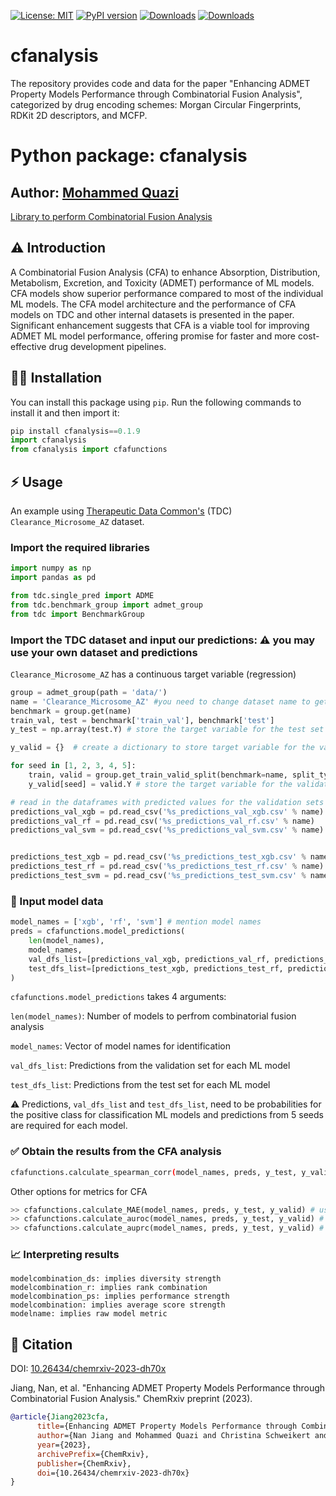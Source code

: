 [![License:
MIT](https://img.shields.io/badge/License-MIT-yellow.svg)](https://opensource.org/licenses/MIT)
[![PyPI version](https://badge.fury.io/py/cfanalysis.svg)](https://badge.fury.io/py/cfanalysis)
[![Downloads](https://static.pepy.tech/badge/cfanalysis)](https://www.pepy.tech/projects/cfanalysis)
[![Downloads](https://static.pepy.tech/badge/cfanalysis/month)](https://www.pepy.tech/projects/cfanalysis)

# cfanalysis
The repository provides code and data for the paper "Enhancing ADMET Property Models Performance through Combinatorial Fusion Analysis", categorized by drug encoding schemes: Morgan Circular Fingerprints, RDKit 2D descriptors, and MCFP. 

# Python package: cfanalysis
## Author: [Mohammed Quazi](https://github.com/mquazi)
[Library to perform Combinatorial Fusion Analysis](https://pypi.org/project/cfanalysis/)

## :warning: Introduction

A Combinatorial Fusion Analysis (CFA) to enhance Absorption, Distribution, Metabolism, Excretion, and Toxicity (ADMET) performance of ML models. CFA models show superior performance compared to most of the individual ML models. The CFA model architecture and the performance of CFA models on TDC and other internal datasets is presented in the paper. Significant enhancement suggests that CFA is a viable tool for improving ADMET ML model performance, offering promise for faster and more cost-effective drug development pipelines. 

## :woman_technologist: Installation

You can install this package using `pip`. Run the following commands to install it and then import it:

```python
pip install cfanalysis==0.1.9
import cfanalysis
from cfanalysis import cfafunctions
```

## :zap: Usage

An example using [Therapeutic Data Common's](https://tdcommons.ai/) (TDC) `Clearance_Microsome_AZ` dataset. 
### Import the required libraries

```python
import numpy as np
import pandas as pd

from tdc.single_pred import ADME
from tdc.benchmark_group import admet_group
from tdc import BenchmarkGroup
```

### Import the TDC dataset and input our predictions: :warning: you may use your own dataset and predictions
`Clearance_Microsome_AZ` has a continuous target variable (regression) 

```python
group = admet_group(path = 'data/')
name = 'Clearance_Microsome_AZ' #you need to change dataset name to get the model fusion result
benchmark = group.get(name)
train_val, test = benchmark['train_val'], benchmark['test']
y_test = np.array(test.Y) # store the target variable for the test set

y_valid = {}  # create a dictionary to store target variable for the validation set for each seed

for seed in [1, 2, 3, 4, 5]:
    train, valid = group.get_train_valid_split(benchmark=name, split_type='default', seed=seed)
    y_valid[seed] = valid.Y # store the target variable for the validation set

# read in the dataframes with predicted values for the validation sets and the test sets, these datasets are available in the data dir
predictions_val_xgb = pd.read_csv('%s_predictions_val_xgb.csv' % name)
predictions_val_rf = pd.read_csv('%s_predictions_val_rf.csv' % name)
predictions_val_svm = pd.read_csv('%s_predictions_val_svm.csv' % name)


predictions_test_xgb = pd.read_csv('%s_predictions_test_xgb.csv' % name)
predictions_test_rf = pd.read_csv('%s_predictions_test_rf.csv' % name)
predictions_test_svm = pd.read_csv('%s_predictions_test_svm.csv' % name)
```

### :memo: Input model data 
```python
model_names = ['xgb', 'rf', 'svm'] # mention model names 
preds = cfafunctions.model_predictions(
    len(model_names),
    model_names,
    val_dfs_list=[predictions_val_xgb, predictions_val_rf, predictions_val_svm],
    test_dfs_list=[predictions_test_xgb, predictions_test_rf, predictions_test_svm]
)
```

`cfafunctions.model_predictions` takes 4 arguments: 

`len(model_names)`: Number of models to perfrom combinatorial fusion analysis

`model_names`: Vector of model names for identification

`val_dfs_list`: Predictions from the validation set for each ML model

`test_dfs_list`: Predictions from the test set for each ML model

:warning: Predictions, `val_dfs_list` and `test_dfs_list`, need to be probabilities for the positive class for classification ML models and predictions from 5 seeds are required for each model. 

### :white_check_mark: Obtain the results from the CFA analysis 
```bash
cfafunctions.calculate_spearman_corr(model_names, preds, y_test, y_valid) # use Spearman-Rank correlation (regression) 
```
Other options for metrics for CFA
```python
>> cfafunctions.calculate_MAE(model_names, preds, y_test, y_valid) # use Mean Absolute Error (regression) 
>> cfafunctions.calculate_auroc(model_names, preds, y_test, y_valid) # use Area Under the Receiver Operating Characteristics (classification)
>> cfafunctions.calculate_auprc(model_names, preds, y_test, y_valid) # use Area Under the Precision-Recall Curve (classification)
```

### :chart_with_upwards_trend: Interpreting results 
```
modelcombination_ds: implies diversity strength
modelcombination_r: implies rank combination
modelcombination_ps: implies performance strength
modelcombination: implies average score strength
modelname: implies raw model metric
```

## :paperclip: Citation 
DOI: [10.26434/chemrxiv-2023-dh70x](https:10.26434/chemrxiv-2023-dh70x)

Jiang, Nan, et al. "Enhancing ADMET Property Models Performance through Combinatorial Fusion Analysis." ChemRxiv preprint (2023).
```bib
@article{Jiang2023cfa,
      title={Enhancing ADMET Property Models Performance through Combinatorial Fusion Analysis}, 
      author={Nan Jiang and Mohammed Quazi and Christina Schweikert and D. Frank Hsu and Tudor I. Oprea and Suman Sirimulla},
      year={2023},
      archivePrefix={ChemRxiv},
      publisher={ChemRxiv},
      doi={10.26434/chemrxiv-2023-dh70x}
}
```

